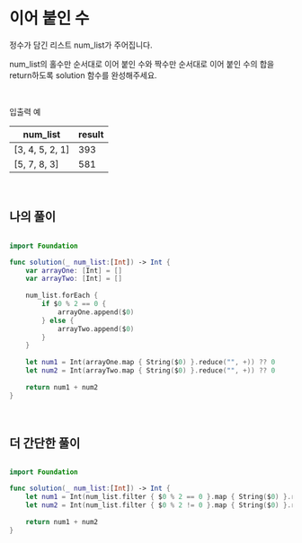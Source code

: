  이어 붙인 수
 =================

 정수가 담긴 리스트 num_list가 주어집니다.    
 
 num_list의 홀수만 순서대로 이어 붙인 수와 짝수만 순서대로 이어 붙인 수의 합을 return하도록 solution 함수를 완성해주세요.   

 </br>

 입출력 예 

| num_list | result |
|--|--|
|[3, 4, 5, 2, 1] |	393 |
| [5, 7, 8, 3]	| 581 |

</br>

## 나의 풀이

```swift

import Foundation

func solution(_ num_list:[Int]) -> Int {
    var arrayOne: [Int] = []
    var arrayTwo: [Int] = []
    
    num_list.forEach {
        if $0 % 2 == 0 {
            arrayOne.append($0)
        } else {
            arrayTwo.append($0)
        }
    }
    
    let num1 = Int(arrayOne.map { String($0) }.reduce("", +)) ?? 0
    let num2 = Int(arrayTwo.map { String($0) }.reduce("", +)) ?? 0
    
    return num1 + num2
}

```

</br>

## 더 간단한 풀이

```swift

import Foundation

func solution(_ num_list:[Int]) -> Int {
    let num1 = Int(num_list.filter { $0 % 2 == 0 }.map { String($0) }.reduce("", +))!
    let num2 = Int(num_list.filter { $0 % 2 != 0 }.map { String($0) }.reduce("", +))!
    
    return num1 + num2
}

```
